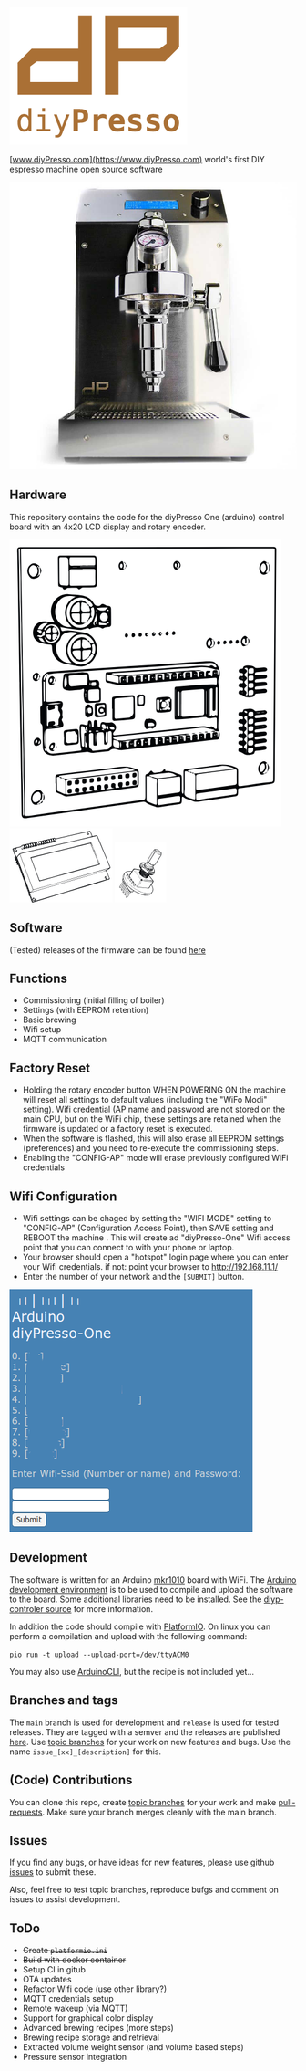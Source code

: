 
![diyPresso Logo](images/logo_main.png) 

[www.diyPresso.com](https://www.diyPresso.com) world's first DIY espresso machine open source software


![diyPresso Logo](images/diyPresso.jpg)


## Hardware

This repository contains the code for the diyPresso One (arduino) control board with an 4x20 LCD display and rotary encoder.

![diyPresso Logo](images/pcb.png)
![diyPresso LCD](images/lcd.png)
![diyPresso Encoder button](images/encoder.png)


## Software

(Tested) releases of the firmware can be found 
[here](https://github.com/diyPresso/diyPresso-One/releases)


## Functions
* Commissioning (initial filling of boiler)
* Settings (with EEPROM retention)
* Basic brewing
* Wifi setup
* MQTT communication


## Factory Reset
*  Holding the rotary encoder button WHEN POWERING ON the machine will reset all settings to default values (including the "WiFo Modi" setting). Wifi credential (AP name and password are not stored on the main CPU, but on the WiFi chip, these settings are retained when the firmware is updated or a factory reset is executed.
* When the software is flashed, this will also erase all EEPROM settings (preferences) and you need to re-execute the commissioning steps.
* Enabling the "CONFIG-AP" mode will erase previously configured WiFi credentials



## Wifi Configuration
* Wifi settings can be chaged by setting the "WIFI MODE" setting to "CONFIG-AP" (Configuration Access Point), then SAVE setting and REBOOT the machine . This will create  ad "diyPresso-One" Wifi access point that you can connect to with your phone or laptop.
* Your browser should open a "hotspot" login page where you can enter your Wifi credentials. if not: point your browser to [http://192.168.11.1/
](http://192.168.11.1/)
* Enter the number of your network and the `[SUBMIT]` button.

![diyPresso Wifi config](images/wifi.png)


## Development

The software is written for an Arduino [mkr1010](https://docs.arduino.cc/hardware/mkr-wifi-1010/) board with WiFi. The [Arduino development environment](https://docs.arduino.cc/software/ide/) is to be used to compile and upload the software to the board. Some additional libraries need to be installed. See the [diyp-controler source](diyp-controller/diyp-controller.ino) for more information.

In addition the code should compile with [PlatformIO](https://piolabs.com/). On linux you can perform a compilation and upload with the following command:

```pio run -t upload --upload-port=/dev/ttyACM0```

You may also use [ArduinoCLI](https://arduino.github.io/arduino-cli/1.0/), but the recipe is not included yet...


## Branches and tags

The ```main``` branch is used for development and
```release``` is used for tested releases. They are tagged with a semver and the releases are published [here](https://github.com/diyPresso/diyPresso-One/releases). Use [topic branches](https://git-scm.com/book/en/v2/Git-Branching-Branching-Workflows) for your work on new features and bugs. Use the name ```issue_[xx]_[description]``` for this.


## (Code) Contributions

You can clone this repo, create [topic branches](https://git-scm.com/book/en/v2/Git-Branching-Branching-Workflows) for your work and make [pull-requests](https://github.com/diyPresso/diyPresso-One/pulls). Make sure your branch merges cleanly with the main branch.

## Issues

If you find any bugs, or have ideas for new features, please use github [issues](https://github.com/diyPresso/diyPresso-One/issues) to submit these.

Also, feel free to test topic branches, reproduce bufgs and comment on issues to assist development.

## ToDo
* ~~Create ```platformio.ini```~~
* ~~Build with docker container~~
* Setup CI in gitub
* OTA updates
* Refactor Wifi code (use other library?)
* MQTT credentials setup
* Remote wakeup (via MQTT)
* Support for graphical color display
* Advanced brewing recipes (more steps)
* Brewing recipe storage and retrieval
* Extracted volume weight sensor (and volume based steps)
* Pressure sensor integration
